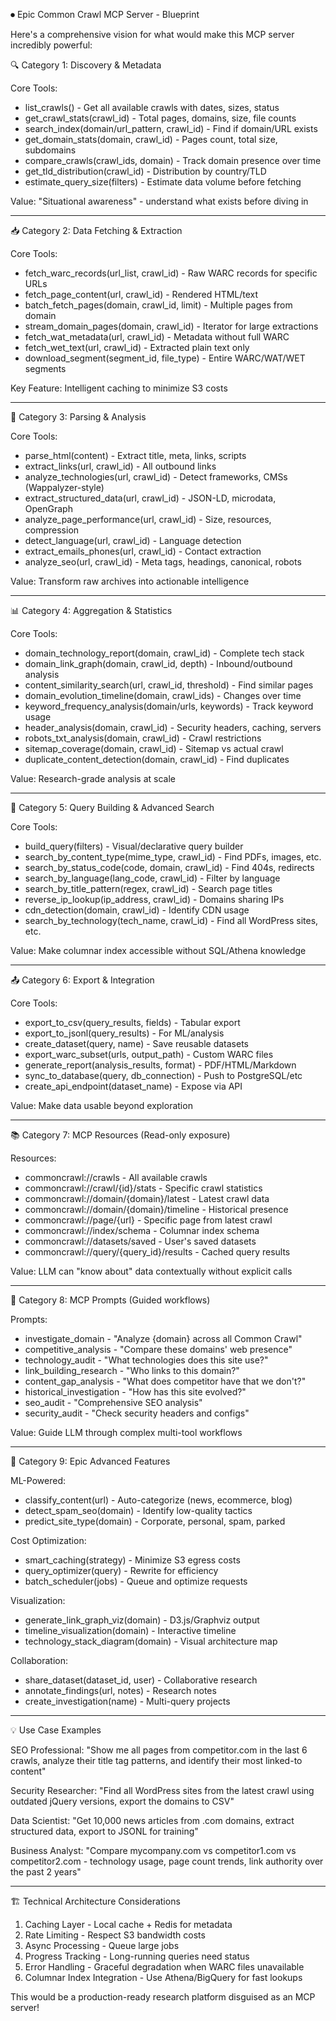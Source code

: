 ⏺ Epic Common Crawl MCP Server - Blueprint

  Here's a comprehensive vision for what would make this MCP server incredibly powerful:

  🔍 Category 1: Discovery & Metadata

  Core Tools:
  - list_crawls() - Get all available crawls with dates, sizes, status
  - get_crawl_stats(crawl_id) - Total pages, domains, size, file counts
  - search_index(domain/url_pattern, crawl_id) - Find if domain/URL exists
  - get_domain_stats(domain, crawl_id) - Pages count, total size, subdomains
  - compare_crawls(crawl_ids, domain) - Track domain presence over time
  - get_tld_distribution(crawl_id) - Distribution by country/TLD
  - estimate_query_size(filters) - Estimate data volume before fetching

  Value: "Situational awareness" - understand what exists before diving in

  ---
  📥 Category 2: Data Fetching & Extraction

  Core Tools:
  - fetch_warc_records(url_list, crawl_id) - Raw WARC records for specific URLs
  - fetch_page_content(url, crawl_id) - Rendered HTML/text
  - batch_fetch_pages(domain, crawl_id, limit) - Multiple pages from domain
  - stream_domain_pages(domain, crawl_id) - Iterator for large extractions
  - fetch_wat_metadata(url, crawl_id) - Metadata without full WARC
  - fetch_wet_text(url, crawl_id) - Extracted plain text only
  - download_segment(segment_id, file_type) - Entire WARC/WAT/WET segments

  Key Feature: Intelligent caching to minimize S3 costs

  ---
  🔬 Category 3: Parsing & Analysis

  Core Tools:
  - parse_html(content) - Extract title, meta, links, scripts
  - extract_links(url, crawl_id) - All outbound links
  - analyze_technologies(url, crawl_id) - Detect frameworks, CMSs (Wappalyzer-style)
  - extract_structured_data(url, crawl_id) - JSON-LD, microdata, OpenGraph
  - analyze_page_performance(url, crawl_id) - Size, resources, compression
  - detect_language(url, crawl_id) - Language detection
  - extract_emails_phones(url, crawl_id) - Contact extraction
  - analyze_seo(url, crawl_id) - Meta tags, headings, canonical, robots

  Value: Transform raw archives into actionable intelligence

  ---
  📊 Category 4: Aggregation & Statistics

  Core Tools:
  - domain_technology_report(domain, crawl_id) - Complete tech stack
  - domain_link_graph(domain, crawl_id, depth) - Inbound/outbound analysis
  - content_similarity_search(url, crawl_id, threshold) - Find similar pages
  - domain_evolution_timeline(domain, crawl_ids) - Changes over time
  - keyword_frequency_analysis(domain/urls, keywords) - Track keyword usage
  - header_analysis(domain, crawl_id) - Security headers, caching, servers
  - robots_txt_analysis(domain, crawl_id) - Crawl restrictions
  - sitemap_coverage(domain, crawl_id) - Sitemap vs actual crawl
  - duplicate_content_detection(domain, crawl_id) - Find duplicates

  Value: Research-grade analysis at scale

  ---
  🔎 Category 5: Query Building & Advanced Search

  Core Tools:
  - build_query(filters) - Visual/declarative query builder
  - search_by_content_type(mime_type, crawl_id) - Find PDFs, images, etc.
  - search_by_status_code(code, domain, crawl_id) - Find 404s, redirects
  - search_by_language(lang_code, crawl_id) - Filter by language
  - search_by_title_pattern(regex, crawl_id) - Search page titles
  - reverse_ip_lookup(ip_address, crawl_id) - Domains sharing IPs
  - cdn_detection(domain, crawl_id) - Identify CDN usage
  - search_by_technology(tech_name, crawl_id) - Find all WordPress sites, etc.

  Value: Make columnar index accessible without SQL/Athena knowledge

  ---
  📤 Category 6: Export & Integration

  Core Tools:
  - export_to_csv(query_results, fields) - Tabular export
  - export_to_jsonl(query_results) - For ML/analysis
  - create_dataset(query, name) - Save reusable datasets
  - export_warc_subset(urls, output_path) - Custom WARC files
  - generate_report(analysis_results, format) - PDF/HTML/Markdown
  - sync_to_database(query, db_connection) - Push to PostgreSQL/etc
  - create_api_endpoint(dataset_name) - Expose via API

  Value: Make data usable beyond exploration

  ---
  📚 Category 7: MCP Resources (Read-only exposure)

  Resources:
  - commoncrawl://crawls - All available crawls
  - commoncrawl://crawl/{id}/stats - Specific crawl statistics
  - commoncrawl://domain/{domain}/latest - Latest crawl data
  - commoncrawl://domain/{domain}/timeline - Historical presence
  - commoncrawl://page/{url} - Specific page from latest crawl
  - commoncrawl://index/schema - Columnar index schema
  - commoncrawl://datasets/saved - User's saved datasets
  - commoncrawl://query/{query_id}/results - Cached query results

  Value: LLM can "know about" data contextually without explicit calls

  ---
  🎯 Category 8: MCP Prompts (Guided workflows)

  Prompts:
  - investigate_domain - "Analyze {domain} across all Common Crawl"
  - competitive_analysis - "Compare these domains' web presence"
  - technology_audit - "What technologies does this site use?"
  - link_building_research - "Who links to this domain?"
  - content_gap_analysis - "What does competitor have that we don't?"
  - historical_investigation - "How has this site evolved?"
  - seo_audit - "Comprehensive SEO analysis"
  - security_audit - "Check security headers and configs"

  Value: Guide LLM through complex multi-tool workflows

  ---
  🚀 Category 9: Epic Advanced Features

  ML-Powered:
  - classify_content(url) - Auto-categorize (news, ecommerce, blog)
  - detect_spam_seo(domain) - Identify low-quality tactics
  - predict_site_type(domain) - Corporate, personal, spam, parked

  Cost Optimization:
  - smart_caching(strategy) - Minimize S3 egress costs
  - query_optimizer(query) - Rewrite for efficiency
  - batch_scheduler(jobs) - Queue and optimize requests

  Visualization:
  - generate_link_graph_viz(domain) - D3.js/Graphviz output
  - timeline_visualization(domain) - Interactive timeline
  - technology_stack_diagram(domain) - Visual architecture map

  Collaboration:
  - share_dataset(dataset_id, user) - Collaborative research
  - annotate_findings(url, notes) - Research notes
  - create_investigation(name) - Multi-query projects

  ---
  💡 Use Case Examples

  SEO Professional:
  "Show me all pages from competitor.com in the last 6 crawls, analyze their title tag patterns, and identify
  their most linked-to content"

  Security Researcher:
  "Find all WordPress sites from the latest crawl using outdated jQuery versions, export the domains to CSV"

  Data Scientist:
  "Get 10,000 news articles from .com domains, extract structured data, export to JSONL for training"

  Business Analyst:
  "Compare mycompany.com vs competitor1.com vs competitor2.com - technology usage, page count trends, link
  authority over the past 2 years"

  ---
  🏗️ Technical Architecture Considerations

  1. Caching Layer - Local cache + Redis for metadata
  2. Rate Limiting - Respect S3 bandwidth costs
  3. Async Processing - Queue large jobs
  4. Progress Tracking - Long-running queries need status
  5. Error Handling - Graceful degradation when WARC files unavailable
  6. Columnar Index Integration - Use Athena/BigQuery for fast lookups

  This would be a production-ready research platform disguised as an MCP server!
